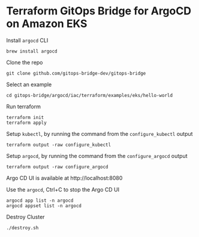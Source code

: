 # Terraform GitOps Bridge for ArgoCD on Amazon EKS

Install `argocd` CLI
```shell
brew install argocd
```

Clone the repo
```shell
git clone github.com/gitops-bridge-dev/gitops-bridge
```

Select an example
```shell
cd gitops-bridge/argocd/iac/terraform/examples/eks/hello-world
```

Run terraform
```shell
terraform init
terraform apply
```

Setup `kubectl`, by running the command from the `configure_kubectl` output
```shell
terraform output -raw configure_kubectl
```

Setup `argocd`, by running the command from the `configure_argocd` output
```shell
terraform output -raw configure_argocd
```
Argo CD UI is available at http://localhost:8080

Use the `argocd`, Ctrl+C to stop the Argo CD UI
```shell
argocd app list -n argocd
argocd appset list -n argocd
```

Destroy Cluster
```shell
./destroy.sh
```